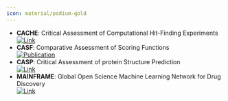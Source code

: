```yaml
---
icon: material/podium-gold
---
```


- **CACHE**: Critical Assessment of Computational Hit-Finding Experiments  
	[![Link](https://img.shields.io/badge/Link-offline-red?style=for-the-badge&logo=xamarin&logoColor=red)](https://cache-challenge.org/) 
- **CASF**: Comparative Assessment of Scoring Functions  
	[![Publication](https://img.shields.io/badge/Publication-Citations:458-blue?style=for-the-badge&logo=bookstack)](https://doi.org/10.1021/acs.jcim.8b00545) 
- **CASP**: Critical Assessment of protein Structure Prediction  
	[![Link](https://img.shields.io/badge/Link-offline-red?style=for-the-badge&logo=xamarin&logoColor=red)](https://predictioncenter.org/) 
- **MAINFRAME**: Global Open Science Machine Learning Network for Drug Discovery  
	[![Link](https://img.shields.io/badge/Link-offline-red?style=for-the-badge&logo=xamarin&logoColor=red)](https://aircheck.ai/mainframe) 
